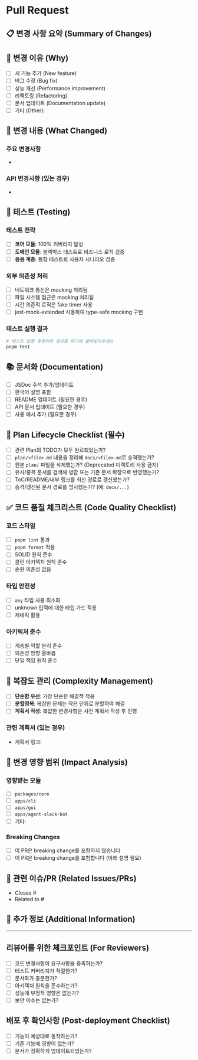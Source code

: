 # Pull Request

## 📋 변경 사항 요약 (Summary of Changes)

<!-- 이 PR에서 변경된 내용을 간단히 설명해주세요 -->

## 🎯 변경 이유 (Why)

<!-- 이 변경이 필요한 이유를 설명해주세요 -->

- [ ] 새 기능 추가 (New feature)
- [ ] 버그 수정 (Bug fix)
- [ ] 성능 개선 (Performance improvement)
- [ ] 리팩토링 (Refactoring)
- [ ] 문서 업데이트 (Documentation update)
- [ ] 기타 (Other):

## 🔧 변경 내용 (What Changed)

<!-- 구체적인 변경 사항들을 나열해주세요 -->

### 주요 변경사항

-

### API 변경사항 (있는 경우)

-

## 🧪 테스트 (Testing)

### 테스트 전략

- [ ] **코어 모듈**: 100% 커버리지 달성
- [ ] **도메인 모듈**: 블랙박스 테스트로 비즈니스 로직 검증
- [ ] **응용 계층**: 통합 테스트로 사용자 시나리오 검증

### 외부 의존성 처리

- [ ] 네트워크 통신은 mocking 처리됨
- [ ] 파일 시스템 접근은 mocking 처리됨
- [ ] 시간 의존적 로직은 fake timer 사용
- [ ] jest-mock-extended 사용하여 type-safe mocking 구현

### 테스트 실행 결과

```bash
# 테스트 실행 명령어와 결과를 여기에 붙여넣어주세요
pnpm test
```

## 📚 문서화 (Documentation)

- [ ] JSDoc 주석 추가/업데이트
- [ ] 한국어 설명 포함
- [ ] README 업데이트 (필요한 경우)
- [ ] API 문서 업데이트 (필요한 경우)
- [ ] 사용 예시 추가 (필요한 경우)

## 📄 Plan Lifecycle Checklist (필수)

- [ ] 관련 Plan의 TODO가 모두 완료되었는가?
- [ ] `plan/<file>.md` 내용을 정리해 `docs/<file>.md`로 승격했는가?
- [ ] 원본 `plan/` 파일을 삭제했는가? (Deprecated 디렉토리 사용 금지)
- [ ] 유사/중복 문서를 검색해 병합 또는 기존 문서 확장으로 반영했는가?
- [ ] ToC/README/내부 링크를 최신 경로로 갱신했는가?
- [ ] 승격/갱신된 문서 경로를 명시했는가? (예: `docs/...`)

## ✅ 코드 품질 체크리스트 (Code Quality Checklist)

### 코드 스타일

- [ ] `pnpm lint` 통과
- [ ] `pnpm format` 적용
- [ ] SOLID 원칙 준수
- [ ] 클린 아키텍처 원칙 준수
- [ ] 순환 의존성 없음

### 타입 안전성

- [ ] `any` 타입 사용 최소화
- [ ] unknown 입력에 대한 타입 가드 적용
- [ ] 제네릭 활용

### 아키텍처 준수

- [ ] 계층별 역할 분리 준수
- [ ] 의존성 방향 올바름
- [ ] 단일 책임 원칙 준수

## 🔄 복잡도 관리 (Complexity Management)

- [ ] **단순함 우선**: 가장 단순한 해결책 적용
- [ ] **분할정복**: 복잡한 문제는 작은 단위로 분할하여 해결
- [ ] **계획서 작성**: 복잡한 변경사항은 사전 계획서 작성 후 진행

### 관련 계획서 (있는 경우)

- 계획서 링크:

## 🧩 변경 영향 범위 (Impact Analysis)

### 영향받는 모듈

- [ ] `packages/core`
- [ ] `apps/cli`
- [ ] `apps/gui`
- [ ] `apps/agent-slack-bot`
- [ ] 기타:

### Breaking Changes

- [ ] 이 PR은 breaking change를 포함하지 않습니다
- [ ] 이 PR은 breaking change를 포함합니다 (아래 설명 필요)

<!-- Breaking change가 있다면 설명해주세요 -->

## 🔗 관련 이슈/PR (Related Issues/PRs)

<!-- 관련된 이슈나 PR이 있다면 링크해주세요 -->

- Closes #
- Related to #

## 📝 추가 정보 (Additional Information)

<!-- 리뷰어가 알아야 할 추가 정보가 있다면 적어주세요 -->

---

## 리뷰어를 위한 체크포인트 (For Reviewers)

- [ ] 코드 변경사항이 요구사항을 충족하는가?
- [ ] 테스트 커버리지가 적절한가?
- [ ] 문서화가 충분한가?
- [ ] 아키텍처 원칙을 준수하는가?
- [ ] 성능에 부정적 영향은 없는가?
- [ ] 보안 이슈는 없는가?

## 배포 후 확인사항 (Post-deployment Checklist)

- [ ] 기능이 예상대로 동작하는가?
- [ ] 기존 기능에 영향이 없는가?
- [ ] 문서가 정확하게 업데이트되었는가?
